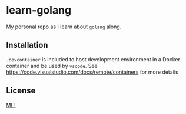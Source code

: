 # learn-golang

My personal repo as I learn about `golang` along. 

## Installation

`.devcontainer` is included to host development environment in a Docker container and be used by `vscode`. See <https://code.visualstudio.com/docs/remote/containers> for more details

## License
[MIT](https://choosealicense.com/licenses/mit/)